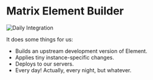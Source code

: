 # Matrix Element Builder

![Daily Integration](https://github.com/innereq/matrix-element-builder/workflows/Daily%20Integration/badge.svg)

It does some things for us:

- Builds an upstream development version of Element.
- Applies tiny instance-specific changes.
- Deploys to our servers.
- Every day! Actually, every night, but whatever.
